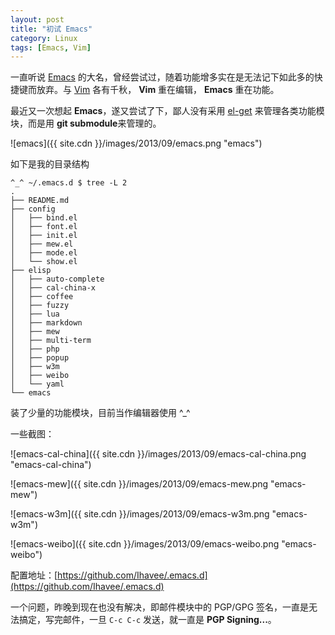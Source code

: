 ```yaml
---
layout: post
title: "初试 Emacs"
category: Linux
tags: [Emacs, Vim]
---
```


一直听说 [Emacs](http://www.gnu.org/software/emacs/) 的大名，曾经尝试过，随着功能增多实在是无法记下如此多的快捷键而放弃。与 [Vim](http://www.vim.org/) 各有千秋， **Vim** 重在编辑， **Emacs** 重在功能。

最近又一次想起 **Emacs**，遂又尝试了下，鄙人没有采用 [el-get](https://github.com/dimitri/el-get) 来管理各类功能模块，而是用 **git submodule**来管理的。

![emacs]({{ site.cdn }}/images/2013/09/emacs.png "emacs")

如下是我的目录结构

<!-- more -->

    ^_^ ~/.emacs.d $ tree -L 2
    .
    ├── README.md
    ├── config
    │   ├── bind.el
    │   ├── font.el
    │   ├── init.el
    │   ├── mew.el
    │   ├── mode.el
    │   └── show.el
    ├── elisp
    │   ├── auto-complete
    │   ├── cal-china-x
    │   ├── coffee
    │   ├── fuzzy
    │   ├── lua
    │   ├── markdown
    │   ├── mew
    │   ├── multi-term
    │   ├── php
    │   ├── popup
    │   ├── w3m
    │   ├── weibo
    │   └── yaml
    └── emacs

装了少量的功能模块，目前当作编辑器使用 ^_^

一些截图：

![emacs-cal-china]({{ site.cdn }}/images/2013/09/emacs-cal-china.png "emacs-cal-china")

![emacs-mew]({{ site.cdn }}/images/2013/09/emacs-mew.png "emacs-mew")

![emacs-w3m]({{ site.cdn }}/images/2013/09/emacs-w3m.png "emacs-w3m")

![emacs-weibo]({{ site.cdn }}/images/2013/09/emacs-weibo.png "emacs-weibo")

配置地址：[https://github.com/Ihavee/.emacs.d](https://github.com/Ihavee/.emacs.d)

一个问题，昨晚到现在也没有解决，即邮件模块中的 PGP/GPG 签名，一直是无法搞定，写完邮件，一旦 `C-c C-c` 发送，就一直是 **PGP Signing...**。
